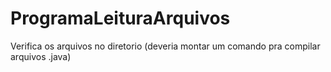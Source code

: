 # ProgramaLeituraArquivos
Verifica os arquivos no diretorio (deveria montar um comando pra compilar arquivos .java)
